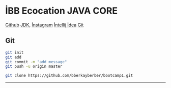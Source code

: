 # İBB Ecocation JAVA CORE
[Github]( https://github.com/bberkayberber/bootcamp1.git)
[JDK](https://www.oracle.com/tr/java/technologies/downloads/),
[İnstagram](https://www.instagram.com/bberkayberber/)
[İntellij İdea](https://www.jetbrains.com/idea/download/?section=windows)
[Git](https://git-scm.com/downloads)


## Git
```sh
git init
git add 
git commit -m "add message"
git push -u origin master

git clone https://github.com/bberkayberber/bootcamp1.git
```
---


